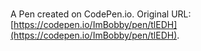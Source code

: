 # 

A Pen created on CodePen.io. Original URL: [https://codepen.io/ImBobby/pen/tlEDH](https://codepen.io/ImBobby/pen/tlEDH).

